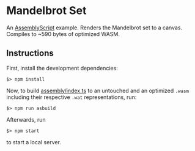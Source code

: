 Mandelbrot Set
==============

An [AssemblyScript](http://assemblyscript.org) example. Renders the Mandelbrot set to a canvas. Compiles to ~590 bytes of optimized WASM.

Instructions
------------

First, install the development dependencies:

```
$> npm install
```

Now, to build [assembly/index.ts](./assembly/index.ts) to an untouched and an optimized `.wasm` including their respective `.wat` representations, run:

```
$> npm run asbuild
```

Afterwards, run

```
$> npm start
```

to start a local server.

